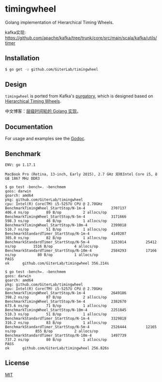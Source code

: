 # timingwheel

Golang implementation of Hierarchical Timing Wheels.

kafka实现: https://github.com/apache/kafka/tree/trunk/core/src/main/scala/kafka/utils/timer

## Installation

```bash
$ go get -u github.com/GiterLab/timingwheel
```


## Design

`timingwheel` is ported from Kafka's [purgatory][1], which is designed based on [Hierarchical Timing Wheels][2].

中文博客：[层级时间轮的 Golang 实现][3]。

## Documentation

For usage and examples see the [Godoc][4].

## Benchmark

    ENV: go 1.17.1


```
MacBook Pro (Retina, 13-inch, Early 2015), 2.7 GHz 双核Intel Core i5, 8 GB 1867 MHz DDR3

$ go test -bench=. -benchmem
goos: darwin
goarch: amd64
pkg: github.com/GiterLab/timingwheel
cpu: Intel(R) Core(TM) i5-5257U CPU @ 2.70GHz
BenchmarkTimingWheel_StartStop/N-1m-4         	 2707137	       406.4 ns/op	      89 B/op	       2 allocs/op
BenchmarkTimingWheel_StartStop/N-5m-4         	 3171666	       598.3 ns/op	      46 B/op	       1 allocs/op
BenchmarkTimingWheel_StartStop/N-10m-4        	 2399018	       510.7 ns/op	      51 B/op	       1 allocs/op
BenchmarkStandardTimer_StartStop/N-1m-4       	 4140207	       305.0 ns/op	      82 B/op	       1 allocs/op
BenchmarkStandardTimer_StartStop/N-5m-4       	 1253014	     25412 ns/op	    1516 B/op	       4 allocs/op
BenchmarkStandardTimer_StartStop/N-10m-4      	 2584293	     17166 ns/op	      80 B/op	       1 allocs/op
PASS
ok  	github.com/GiterLab/timingwheel	356.214s

$ go test -bench=. -benchmem
goos: darwin
goarch: amd64
pkg: github.com/GiterLab/timingwheel
cpu: Intel(R) Core(TM) i5-5257U CPU @ 2.70GHz
BenchmarkTimingWheel_StartStop/N-1m-4         	 2649186	       398.2 ns/op	      87 B/op	       2 allocs/op
BenchmarkTimingWheel_StartStop/N-5m-4         	 2382670	       673.6 ns/op	      71 B/op	       1 allocs/op
BenchmarkTimingWheel_StartStop/N-10m-4        	 2251845	       510.3 ns/op	      51 B/op	       1 allocs/op
BenchmarkStandardTimer_StartStop/N-1m-4       	 3329818	       316.2 ns/op	      83 B/op	       1 allocs/op
BenchmarkStandardTimer_StartStop/N-5m-4       	 2526444	     12165 ns/op	     855 B/op	       2 allocs/op
BenchmarkStandardTimer_StartStop/N-10m-4      	 1497739	       737.2 ns/op	      80 B/op	       1 allocs/op
PASS
ok  	github.com/GiterLab/timingwheel	256.826s
```


## License

[MIT][5]

[1]: https://www.confluent.io/blog/apache-kafka-purgatory-hierarchical-timing-wheels/
[2]: http://www.cs.columbia.edu/~nahum/w6998/papers/ton97-timing-wheels.pdf
[3]: http://russellluo.com/2018/10/golang-implementation-of-hierarchical-timing-wheels.html
[4]: https://godoc.org/github.com/GiterLab/timingwheel
[5]: http://opensource.org/licenses/MIT
